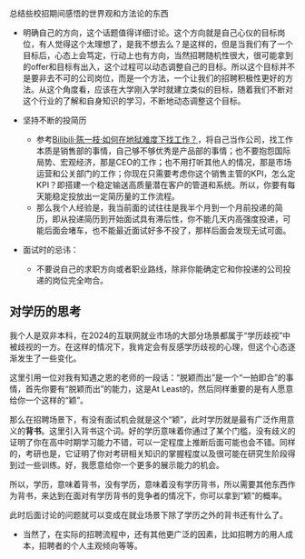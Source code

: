 总结些校招期间感悟的世界观和方法论的东西

+ 明确自己的方向，这个话题值得详细讨论。这个方向就是自己心仪的目标岗位，有人觉得这个太理想了，是我不想去么？是这样的，但是当我们有了一个目标后，心态上会笃定，行动上也有方向，当然招聘随机性很大，很可能拿到的offer和目标有出入，这个过程可以动态调整自己的目标。所以这个目标并不是要非去不可的公司岗位，而是一个方法，一个让我们的招聘积极性更好的方法。从这个角度看，应该在大学刚入学时就建立类似的目标，随着我们不断对这个行业的了解和自身知识的学习，不断地动态调整这个目标。

+ 坚持不断的投简历
	+ 参考[Bilibili·陈一枝·如何在地狱难度下找工作？](https://www.bilibili.com/video/BV1BN411D73i/)，将自己当作公司，找工作本质是销售部的事情，自己够不够优秀是产品部的事情；也不要抱怨国际局势、宏观经济，那是CEO的工作；也不用打听其他人的情况，那是市场运营和公关部门的工作；你现在只需要考虑你这个销售主管的KPI，怎么定KPI？即搭建一个稳定输送高质量潜在客户的管道和系统。所以，你要有每天能稳定投放出一定简历量的工作流程。
	+ 那么我个人经验是，我当前面的试往往是我半个月到一个月前投递的简历，即从投递简历到开始面试具有滞后性，你不能几天内高强度投递，可能后面会堵车，也不能最近面试好多不投了，那样后面会发现无试可面。

+ 面试时的忌讳：
	+ 不要说自己的求职方向或者职业路线，除非你能确定它和你投递的公司投递的岗位完全吻合。

## 对学历的思考

我个人是双非本科，在2024的互联网就业市场的大部分场景都属于“学历歧视”中被歧视的一方。在这样的情况下，我肯定会有反感学历歧视的心理，但这个心态逐渐发生了一些变化。

这里引用一位对我有知遇之恩的老师的一段话：“脱颖而出”是一个“一拍即合”的事情，首先你要有“脱颖而出”的能力，这是At Least的，然后同样重要的是有人愿意给你一个这样的“颖”。

那么在招聘场景下，有没有面试机会就是这个“颖”，此时学历就是最有广泛作用意义的**背书**。这里引入背书这个词。好的学历意味着你通过了某个门槛，没有歧义的证明了你在高中时期学习能力不错，可以一定程度上推断后面可能也会不错。同样的，考研也是，它证明了你对考研相关知识的掌握程度以及很可能在研究生阶段得到过一些训练。好，我愿意给你一个更多的展示能力的机会。

所以，学历，意味着背书，没有学历，意味着没有学历背书，所以需要其他东西作为背书，来达到在面对有学历背书的竞争者的情况下，你可以拿到“颖”的概率。

此时后面讨论的问题就可以变成在就业场景下除了学历之外的背书还有什么了。

+ 当然了，在实际的招聘流程中，还有其他更广泛的因素，比如招聘方的用人成本，招聘者的个人主观倾向等等。
